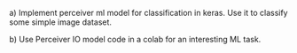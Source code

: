 a) Implement perceiver ml model for classification in keras. Use it to classify some simple image dataset.

b) Use Perceiver IO model code in a colab for an interesting ML task.
